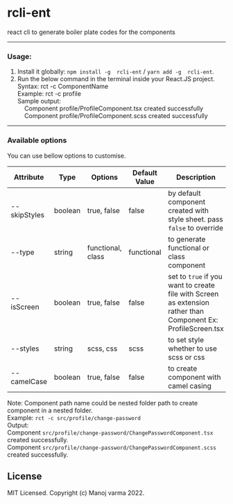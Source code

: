 # rcli-ent
 react cli to generate boiler plate codes for the components

------------------------

### Usage:

1. Install it globally: ```npm install -g  rcli-ent``` / ```yarn add -g  rcli-ent```.
2. Run the below command in the terminal inside your React.JS project. <br/>
    Syntax: rct -c ComponentName <br/>
    Example: rct -c profile <br/>
    Sample output: <br/>
      &nbsp;&nbsp;&nbsp; Component profile/ProfileComponent.tsx created successfully <br/>
      &nbsp;&nbsp;&nbsp; Component profile/ProfileComponent.scss created successfully <br/>

----

### Available options

You can use bellow options to customise.

| Attribute    | Type    | Options           | Default Value | Description                                                                                                   | Example                           |
|--------------|---------|-------------------|---------------|---------------------------------------------------------------------------------------------------------------|-----------------------------------|
| --skipStyles | boolean | true, false       | false         | by default component created with style sheet. pass `false` to override                                       | ```rct -c profile --skipStyles``` |
| --type       | string  | functional, class | functional    | to generate functional or class component                                                                     | ```rct -c profile --type=class``` |
| --isScreen   | boolean | true, false       | false         | set to `true` if you want to create file with Screen as extension rather than Component Ex: ProfileScreen.tsx | ```rct -c profile --isScreen```   |
| --styles     | string  | scss, css         | scss          | to set style whether to use scss or css                                                                       | ```rct -c profile --styles=css``` |
| --camelCase  | boolean | true, false       | false         | to create component with camel casing                                                                         | ```rct -c profile --camelCase```  |


Note: Component path name could be nested folder path to create component in a nested folder. <br/>
Example:  ```rct -c src/profile/change-password``` <br/>
Output: <br/>
Component `src/profile/change-password/ChangePasswordComponent.tsx` created successfully. <br/>
Component `src/profile/change-password/ChangePasswordComponent.scss` created successfully. <br/> 

## License

MIT Licensed. Copyright (c) Manoj varma 2022.